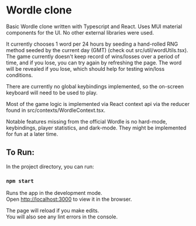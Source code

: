# Wordle clone

Basic Wordle clone written with Typescript and React. Uses MUI material components for the UI. No other external libraries were used.

It currently chooses 1 word per 24 hours by seeding a hand-rolled RNG method seeded by the current day (GMT) (check out src/util/wordUtils.tsx). The game currently doesn't keep record of wins/losses over a period of time, 
and if you lose, you can try again by refreshing the page. The word will be revealed if you lose, which should help for testing win/loss conditions.

There are currently no global keybindings implemented, so the on-screen keyboard will need to be used to play.

Most of the game logic is implemented via React context api via the reducer found in src/contexts/WordleContext.tsx.

Notable features missing from the official Wordle is no hard-mode, keybindings, player statistics, and dark-mode. They might be implemented for fun at a later time.

## To Run: 

In the project directory, you can run:

### `npm start`

Runs the app in the development mode.\
Open [http://localhost:3000](http://localhost:3000) to view it in the browser.

The page will reload if you make edits.\
You will also see any lint errors in the console.

